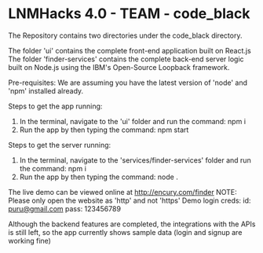 # LNMHacks 4.0 - TEAM - code_black

The Repository contains two directories under the code_black directory. 

The folder 'ui' contains the complete front-end application built on React.js
The folder 'finder-services' contains the complete back-end server logic built on Node.js using the IBM's Open-Source Loopback framework.

Pre-requisites:
We are assuming you have the latest version of 'node' and 'npm' installed already.

Steps to get the app running:
1. In the terminal, navigate to the 'ui' folder and run the command:
    npm i
2. Run the app by then typing the command: 
    npm start

Steps to get the server running:
1. In the terminal, navigate to the 'services/finder-services' folder and run the command:
    npm i
2. Run the app by then typing the command: 
    node .

The live demo can be viewed online at http://encury.com/finder
NOTE: Please only open the website as 'http' and not 'https'
      Demo login creds: 
      id: puru@gmail.com    pass: 123456789

Although the backend features are completed, the integrations with the APIs is still left, so the app currently shows sample data (login and signup are working fine)